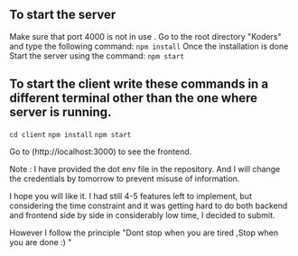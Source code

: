 ## To start the server

Make sure that port 4000 is not in use .
Go to the root directory "Koders" and type the following command:
`npm install`
Once the installation is done Start the server using the command:
`npm start`

## To start the client write these commands in a different terminal other than the one where server is running.

`cd client`
`npm install`
`npm start`

Go to (http://localhost:3000) to see the frontend.

Note : I have provided the dot env file in the repository. And I will change the credentials by tomorrow to prevent misuse of information.

I hope you will like it. I had still 4-5 features left to implement, but considering the time constraint and it was getting hard to do both backend and frontend side by side in considerably low time, I decided to submit.

However I follow the principle "Dont stop when you are tired ,Stop when you are done :) "

